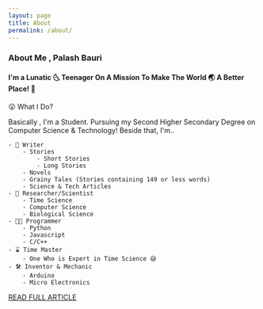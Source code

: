 ```yaml
---
layout: page
title: About 
permalink: /about/
---
```


### About Me , Palash Bauri

#### I'm a Lunatic 🌜 Teenager On A Mission To Make The World 🌏 A Better Place! 👻
😮 What I Do?

Basically , I'm a Student. Pursuing my Second Higher Secondary Degree on Computer Science & Technology! Beside that, I'm..

    - 📝 Writer
        - Stories
            - Short Stories
            - Long Stories
        - Novels
        - Grainy Tales (Stories containing 149 or less words)
        - Science & Tech Articles
    - 🔭 Researcher/Scientist
        - Time Science
        - Computer Science
        - Biological Science
    - 👨‍💻 Programmer
        - Python
        - Javascript
        - C/C++
    - ⌛ Time Master
        - One Who is Expert in Time Science 😅
    - 🛠️ Inventor & Mechanic
        - Arduino
        - Micro Electronics

[READ FULL ARTICLE](https://en.palashbauri.in/about)
